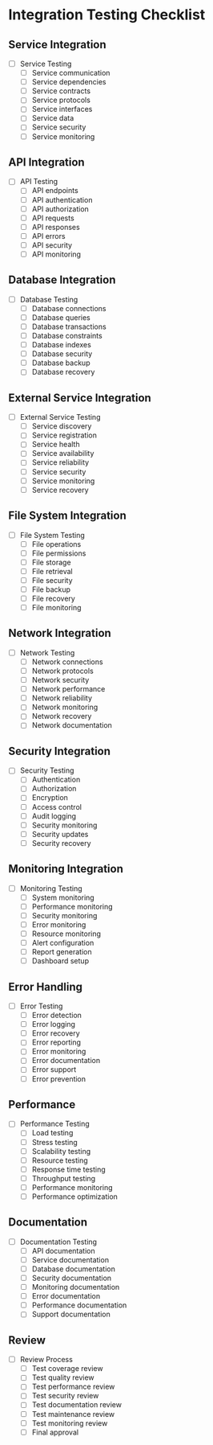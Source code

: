 # Integration Testing Checklist

## Service Integration
- [ ] Service Testing
  - [ ] Service communication
  - [ ] Service dependencies
  - [ ] Service contracts
  - [ ] Service protocols
  - [ ] Service interfaces
  - [ ] Service data
  - [ ] Service security
  - [ ] Service monitoring

## API Integration
- [ ] API Testing
  - [ ] API endpoints
  - [ ] API authentication
  - [ ] API authorization
  - [ ] API requests
  - [ ] API responses
  - [ ] API errors
  - [ ] API security
  - [ ] API monitoring

## Database Integration
- [ ] Database Testing
  - [ ] Database connections
  - [ ] Database queries
  - [ ] Database transactions
  - [ ] Database constraints
  - [ ] Database indexes
  - [ ] Database security
  - [ ] Database backup
  - [ ] Database recovery

## External Service Integration
- [ ] External Service Testing
  - [ ] Service discovery
  - [ ] Service registration
  - [ ] Service health
  - [ ] Service availability
  - [ ] Service reliability
  - [ ] Service security
  - [ ] Service monitoring
  - [ ] Service recovery

## File System Integration
- [ ] File System Testing
  - [ ] File operations
  - [ ] File permissions
  - [ ] File storage
  - [ ] File retrieval
  - [ ] File security
  - [ ] File backup
  - [ ] File recovery
  - [ ] File monitoring

## Network Integration
- [ ] Network Testing
  - [ ] Network connections
  - [ ] Network protocols
  - [ ] Network security
  - [ ] Network performance
  - [ ] Network reliability
  - [ ] Network monitoring
  - [ ] Network recovery
  - [ ] Network documentation

## Security Integration
- [ ] Security Testing
  - [ ] Authentication
  - [ ] Authorization
  - [ ] Encryption
  - [ ] Access control
  - [ ] Audit logging
  - [ ] Security monitoring
  - [ ] Security updates
  - [ ] Security recovery

## Monitoring Integration
- [ ] Monitoring Testing
  - [ ] System monitoring
  - [ ] Performance monitoring
  - [ ] Security monitoring
  - [ ] Error monitoring
  - [ ] Resource monitoring
  - [ ] Alert configuration
  - [ ] Report generation
  - [ ] Dashboard setup

## Error Handling
- [ ] Error Testing
  - [ ] Error detection
  - [ ] Error logging
  - [ ] Error recovery
  - [ ] Error reporting
  - [ ] Error monitoring
  - [ ] Error documentation
  - [ ] Error support
  - [ ] Error prevention

## Performance
- [ ] Performance Testing
  - [ ] Load testing
  - [ ] Stress testing
  - [ ] Scalability testing
  - [ ] Resource testing
  - [ ] Response time testing
  - [ ] Throughput testing
  - [ ] Performance monitoring
  - [ ] Performance optimization

## Documentation
- [ ] Documentation Testing
  - [ ] API documentation
  - [ ] Service documentation
  - [ ] Database documentation
  - [ ] Security documentation
  - [ ] Monitoring documentation
  - [ ] Error documentation
  - [ ] Performance documentation
  - [ ] Support documentation

## Review
- [ ] Review Process
  - [ ] Test coverage review
  - [ ] Test quality review
  - [ ] Test performance review
  - [ ] Test security review
  - [ ] Test documentation review
  - [ ] Test maintenance review
  - [ ] Test monitoring review
  - [ ] Final approval 